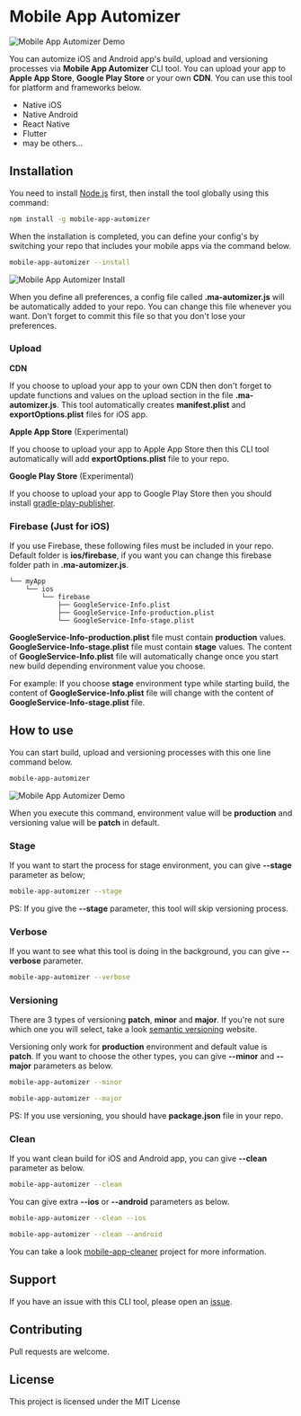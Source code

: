 # Mobile App Automizer

![Mobile App Automizer Demo](img/demo.gif)

You can automize iOS and Android app's build, upload and versioning processes via **Mobile App Automizer** CLI tool. You can upload your app to **Apple App Store**, **Google Play Store** or your own **CDN**. You can use this tool for platform and frameworks below.

- Native iOS
- Native Android
- React Native
- Flutter
- may be others...

## Installation

You need to install [Node.js](https://nodejs.org/en/download/) first, then install the tool globally using this command:

```bash
npm install -g mobile-app-automizer
```

When the installation is completed, you can define your config's by switching your repo that includes your mobile apps via the command below.

```bash
mobile-app-automizer --install
```

![Mobile App Automizer Install](img/install.gif)

When you define all preferences, a config file called **.ma-automizer.js** will be automatically added to your repo. You can change this file whenever you want. Don't forget to commit this file so that you don't lose your preferences.

### Upload

**CDN**

If you choose to upload your app to your own CDN then don't forget to update functions and values on the upload section in the file **.ma-automizer.js**. This tool automatically creates **manifest.plist** and **exportOptions.plist** files for iOS app.

**Apple App Store** (Experimental)

If you choose to upload your app to Apple App Store then this CLI tool automatically will add **exportOptions.plist** file to your repo.

**Google Play Store** (Experimental)

If you choose to upload your app to Google Play Store then you should install [gradle-play-publisher](https://github.com/Triple-T/gradle-play-publisher).

### Firebase (Just for iOS)

If you use Firebase, these following files must be included in your repo. Default folder is **ios/firebase**, if you want you can change this firebase folder path in **.ma-automizer.js**.

```
└── myApp
	└── ios
		└── firebase
			├── GoogleService-Info.plist
			├── GoogleService-Info-production.plist
			└── GoogleService-Info-stage.plist
```

**GoogleService-Info-production.plist** file must contain **production** values. **GoogleService-Info-stage.plist** file must contain **stage** values. The content of **GoogleService-Info.plist** file will automatically change once you start new build depending environment value you choose.

For example: If you choose **stage** environment type while starting build, the content of **GoogleService-Info.plist** file will change with the content of **GoogleService-Info-stage.plist** file.

## How to use

You can start build, upload and versioning processes with this one line command below.

```bash
mobile-app-automizer
```

![Mobile App Automizer Demo](img/demo.gif)

When you execute this command, environment value will be **production** and versioning value will be **patch** in default.

### Stage

If you want to start the process for stage environment, you can give **--stage** parameter as below;

```bash
mobile-app-automizer --stage
```

PS: If you give the **--stage** parameter, this tool will skip versioning process.

### Verbose

If you want to see what this tool is doing in the background, you can give **--verbose** parameter.

```bash
mobile-app-automizer --verbose
```

### Versioning

There are 3 types of versioning **patch**, **minor** and **major**. If you're not sure which one you will select, take a look [semantic versioning](https://semver.org/) website.

Versioning only work for **production** environment and default value is **patch**. If you want to choose the other types, you can give **--minor** and **--major** parameters as below.

```bash
mobile-app-automizer --minor
```

```bash
mobile-app-automizer --major
```

PS: If you use versioning, you should have **package.json** file in your repo.

### Clean

If you want clean build for iOS and Android app, you can give **--clean** parameter as below.

```bash
mobile-app-automizer --clean
```

You can give extra **--ios** or **--android** parameters as below.

```bash
mobile-app-automizer --clean --ios
```

```bash
mobile-app-automizer --clean --android
```

You can take a look [mobile-app-cleaner](https://github.com/automizer/mobile-app-cleaner) project for more information.

## Support

If you have an issue with this CLI tool, please open an [issue](https://github.com/automizer/mobile-app-automizer/issues).

## Contributing

Pull requests are welcome.

## License

This project is licensed under the MIT License